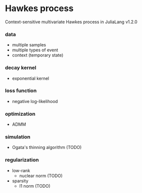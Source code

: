 # Hawkes process
Context-sensitive multivariate Hawkes process in JuliaLang v1.2.0

### data

- multiple samples
- multiple types of event
- context (temporary state)

### decay kernel

- exponential kernel

### loss function

- negative log-likelihood

### optimization

- ADMM

### simulation

- Ogata's thinning algorithm (TODO)

### regularization

- low-rank
  - nuclear norm (TODO)
- sparsity
  - l1 norm (TODO)
